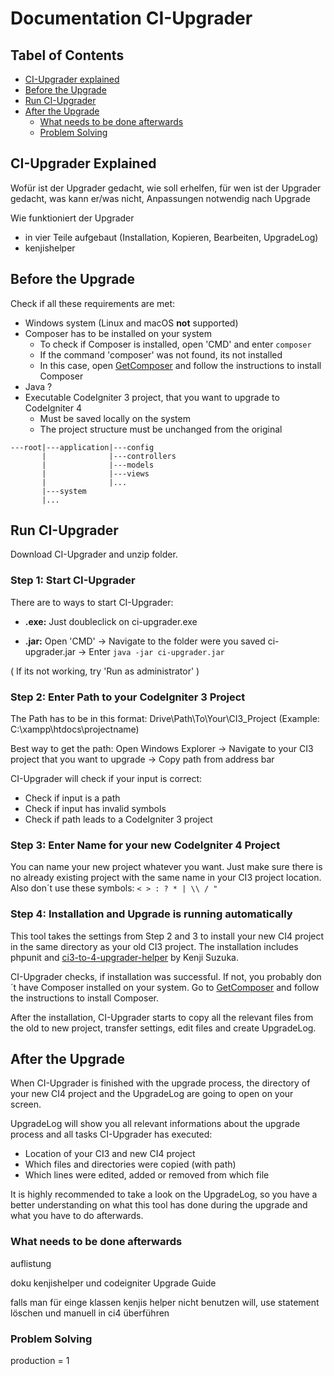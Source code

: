 # Documentation CI-Upgrader

## Tabel of Contents
- [CI-Upgrader explained](#ci-upgrader-explained)
- [Before the Upgrade](#before-the-upgrade)
- [Run CI-Upgrader](#run-ci-upgrader)
- [After the Upgrade](#after-the-upgrade)
  - [What needs to be done afterwards](#what-needs-to-be-done-afterwards)
  - [Problem Solving](#problem-solving)

## CI-Upgrader Explained

Wofür ist der Upgrader gedacht, wie soll erhelfen, 
für wen ist der Upgrader gedacht, was kann er/was nicht, Anpassungen notwendig nach Upgrade

Wie funktioniert der Upgrader
- in vier Teile aufgebaut (Installation, Kopieren, Bearbeiten, UpgradeLog)
- kenjishelper



## Before the Upgrade

Check if all these requirements are met:

- Windows system (Linux and macOS **not** supported)
- Composer has to be installed on your system
  - To check if Composer is installed, open 'CMD' and enter `composer`
  - If the command 'composer' was not found, its not installed
  - In this case, open [GetComposer](https://getcomposer.org/) and follow the instructions to install Composer
- Java ?
- Executable CodeIgniter 3 project, that you want to upgrade to CodeIgniter 4
  - Must be saved locally on the system
  - The project structure must be unchanged from the original

```
---root|---application|---config
       |              |---controllers
       |              |---models
       |              |---views
       |              |...
       |---system
       |...
```

## Run CI-Upgrader

Download CI-Upgrader and unzip folder.

### Step 1: Start CI-Upgrader
There are to ways to start CI-Upgrader:

- **.exe:** Just doubleclick on ci-upgrader.exe  

- **.jar:** Open 'CMD'  &#8594; Navigate to the folder were you saved ci-upgrader.jar &#8594; Enter `java -jar ci-upgrader.jar`

( If its not working, try 'Run as administrator' )

### Step 2: Enter Path to your CodeIgniter 3 Project

The Path has to be in this format: Drive\Path\To\Your\CI3_Project (Example: C:\xampp\htdocs\projectname)

Best way to get the path: Open Windows Explorer &#8594;  Navigate to your CI3 project that you want 
to upgrade &#8594; Copy path from address bar 

CI-Upgrader will check if your input is correct:
- Check if input is a path
- Check if input has invalid symbols
- Check if path leads to a CodeIgniter 3 project

### Step 3: Enter Name for your new CodeIgniter 4 Project

You can name your new project whatever you want. Just make sure there is no already existing project
with the same name in your CI3 project location. Also don´t use these symbols: `< > : ? * | \\ / "`

### Step 4: Installation and Upgrade is running automatically
This tool takes the settings from Step 2 and 3 to install your new CI4 project in the same directory 
as your old CI3 project. The installation includes phpunit and [ci3-to-4-upgrader-helper](https://github.com/kenjis/ci3-to-4-upgrade-helper)
by Kenji Suzuka.

CI-Upgrader checks, if installation was successful. If not, you probably don´t have Composer installed on 
your system. Go to [GetComposer](https://getcomposer.org/) and follow the instructions to install Composer.

After the installation, CI-Upgrader starts to copy all the relevant files from the old to new project,
transfer settings, edit files and create UpgradeLog.

## After the Upgrade

When CI-Upgrader is finished with the upgrade process, the directory of your new CI4 project and the UpgradeLog 
are going to open on your screen.

UpgradeLog will show you all relevant informations about the upgrade process and all tasks CI-Upgrader
has executed:
- Location of your CI3 and new CI4 project
- Which files and directories were copied (with path)
- Which lines were edited, added or removed from which file

It is highly recommended to take a look on the UpgradeLog, so you have a better understanding
on what this tool has done during the upgrade and what you have to do afterwards.

### What needs to be done afterwards

auflistung

doku kenjishelper und codeigniter Upgrade Guide

falls man für einge klassen kenjis helper nicht benutzen will, use statement löschen und manuell in ci4 überführen

### Problem Solving

production = 1